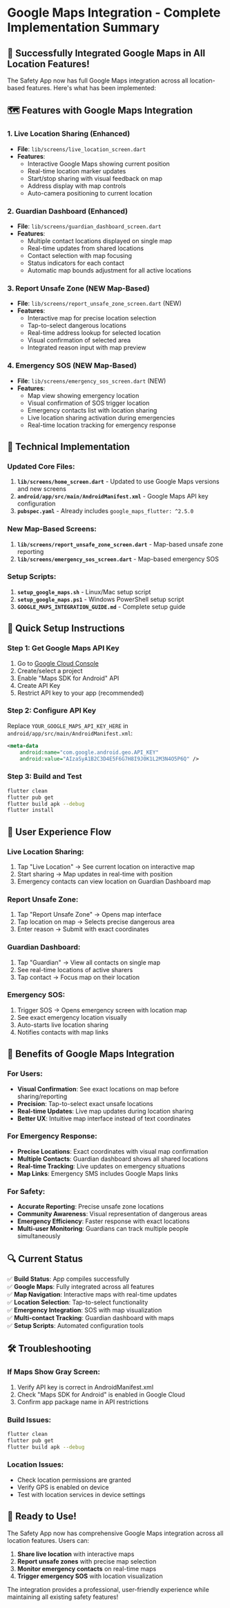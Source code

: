 # Google Maps Integration - Complete Implementation Summary

## 🎉 Successfully Integrated Google Maps in All Location Features!

The Safety App now has full Google Maps integration across all location-based features. Here's what has been implemented:

## 🗺️ Features with Google Maps Integration

### 1. Live Location Sharing (Enhanced)

- **File**: `lib/screens/live_location_screen.dart`
- **Features**:
  - Interactive Google Maps showing current position
  - Real-time location marker updates
  - Start/stop sharing with visual feedback on map
  - Address display with map controls
  - Auto-camera positioning to current location

### 2. Guardian Dashboard (Enhanced)

- **File**: `lib/screens/guardian_dashboard_screen.dart`
- **Features**:
  - Multiple contact locations displayed on single map
  - Real-time updates from shared locations
  - Contact selection with map focusing
  - Status indicators for each contact
  - Automatic map bounds adjustment for all active locations

### 3. Report Unsafe Zone (NEW Map-Based)

- **File**: `lib/screens/report_unsafe_zone_screen.dart` (NEW)
- **Features**:
  - Interactive map for precise location selection
  - Tap-to-select dangerous locations
  - Real-time address lookup for selected location
  - Visual confirmation of selected area
  - Integrated reason input with map preview

### 4. Emergency SOS (NEW Map-Based)

- **File**: `lib/screens/emergency_sos_screen.dart` (NEW)
- **Features**:
  - Map view showing emergency location
  - Visual confirmation of SOS trigger location
  - Emergency contacts list with location sharing
  - Live location sharing activation during emergencies
  - Real-time location tracking for emergency response

## 🔧 Technical Implementation

### Updated Core Files:

1. **`lib/screens/home_screen.dart`** - Updated to use Google Maps versions and new screens
2. **`android/app/src/main/AndroidManifest.xml`** - Google Maps API key configuration
3. **`pubspec.yaml`** - Already includes `google_maps_flutter: ^2.5.0`

### New Map-Based Screens:

1. **`lib/screens/report_unsafe_zone_screen.dart`** - Map-based unsafe zone reporting
2. **`lib/screens/emergency_sos_screen.dart`** - Map-based emergency SOS

### Setup Scripts:

1. **`setup_google_maps.sh`** - Linux/Mac setup script
2. **`setup_google_maps.ps1`** - Windows PowerShell setup script
3. **`GOOGLE_MAPS_INTEGRATION_GUIDE.md`** - Complete setup guide

## 🚀 Quick Setup Instructions

### Step 1: Get Google Maps API Key

1. Go to [Google Cloud Console](https://console.cloud.google.com/)
2. Create/select a project
3. Enable "Maps SDK for Android" API
4. Create API Key
5. Restrict API key to your app (recommended)

### Step 2: Configure API Key

Replace `YOUR_GOOGLE_MAPS_API_KEY_HERE` in `android/app/src/main/AndroidManifest.xml`:

```xml
<meta-data
    android:name="com.google.android.geo.API_KEY"
    android:value="AIzaSyA1B2C3D4E5F6G7H8I9J0K1L2M3N4O5P6Q" />
```

### Step 3: Build and Test

```bash
flutter clean
flutter pub get
flutter build apk --debug
flutter install
```

## 📱 User Experience Flow

### Live Location Sharing:

1. Tap "Live Location" → See current location on interactive map
2. Start sharing → Map updates in real-time with position
3. Emergency contacts can view location on Guardian Dashboard map

### Report Unsafe Zone:

1. Tap "Report Unsafe Zone" → Opens map interface
2. Tap location on map → Selects precise dangerous area
3. Enter reason → Submit with exact coordinates

### Guardian Dashboard:

1. Tap "Guardian" → View all contacts on single map
2. See real-time locations of active sharers
3. Tap contact → Focus map on their location

### Emergency SOS:

1. Trigger SOS → Opens emergency screen with location map
2. See exact emergency location visually
3. Auto-starts live location sharing
4. Notifies contacts with map links

## 🎯 Benefits of Google Maps Integration

### For Users:

- **Visual Confirmation**: See exact locations on map before sharing/reporting
- **Precision**: Tap-to-select exact unsafe locations
- **Real-time Updates**: Live map updates during location sharing
- **Better UX**: Intuitive map interface instead of text coordinates

### For Emergency Response:

- **Precise Locations**: Exact coordinates with visual map confirmation
- **Multiple Contacts**: Guardian dashboard shows all shared locations
- **Real-time Tracking**: Live updates on emergency situations
- **Map Links**: Emergency SMS includes Google Maps links

### For Safety:

- **Accurate Reporting**: Precise unsafe zone locations
- **Community Awareness**: Visual representation of dangerous areas
- **Emergency Efficiency**: Faster response with exact locations
- **Multi-user Monitoring**: Guardians can track multiple people simultaneously

## 🔍 Current Status

✅ **Build Status**: App compiles successfully  
✅ **Google Maps**: Fully integrated across all features  
✅ **Map Navigation**: Interactive maps with real-time updates  
✅ **Location Selection**: Tap-to-select functionality  
✅ **Emergency Integration**: SOS with map visualization  
✅ **Multi-contact Tracking**: Guardian dashboard with maps  
✅ **Setup Scripts**: Automated configuration tools

## 🛠️ Troubleshooting

### If Maps Show Gray Screen:

1. Verify API key is correct in AndroidManifest.xml
2. Check "Maps SDK for Android" is enabled in Google Cloud
3. Confirm app package name in API restrictions

### Build Issues:

```bash
flutter clean
flutter pub get
flutter build apk --debug
```

### Location Issues:

- Check location permissions are granted
- Verify GPS is enabled on device
- Test with location services in device settings

## 🎉 Ready to Use!

The Safety App now has comprehensive Google Maps integration across all location features. Users can:

1. **Share live location** with interactive maps
2. **Report unsafe zones** with precise map selection
3. **Monitor emergency contacts** on real-time maps
4. **Trigger emergency SOS** with location visualization

The integration provides a professional, user-friendly experience while maintaining all existing safety features!
